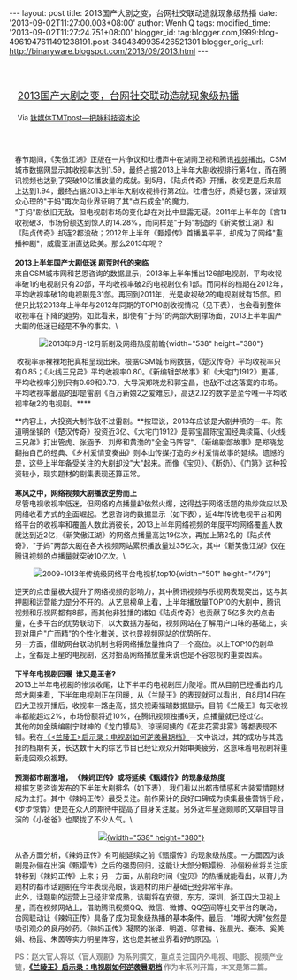 --- layout: post title: 2013国产大剧之变，台网社交联动造就现象级热播
date: '2013-09-02T11:27:00.003+08:00' author: Wenh Q tags:
modified\_time: '2013-09-02T11:27:24.751+08:00' blogger\_id:
tag:blogger.com,1999:blog-4961947611491238191.post-3494349935426521301
blogger\_orig\_url: http://binaryware.blogspot.com/2013/09/2013.html ---
<div style="margin: 10px; padding: 5px;">

<div style="font-size: 18px;">

[\
2013国产大剧之变，台网社交联动造就现象级热播](http://www.tmtpost.com/60150.html)

</div>

<div style="font-size: 13px;">

Via [钛媒体TMTpost—把脉科技资本论](http://www.tmtpost.com/)

</div>

</div>

<div style="font-size: 13px; padding: 15px 0 10px 10px;">

春节期间，《笑傲江湖》正版在一片争议和吐槽声中在湖南卫视和腾讯[视频](http://www.tmtpost.com/tag/%E8%A7%86%E9%A2%91 "查看 视频 中的全部文章")播出，CSM城市数据网显示其收视率达到1.59，最终占据2013上半年大剧收视排行第4位，而在腾讯视频也达到了突破10亿播放量的成就。到5月，《陆贞传奇》开播，收视更是后来居上达到1.94，最终占据2013上半年大剧收视排行第2位。吐槽也好，质疑也罢，深谙观众心理的"于妈"再次向业界证明了其"点石成金"的魔力。\
"于妈"剧依旧无敌，但电视剧市场的变化却在对比中显露无疑。2011年上半年的《宫1》收视破3，市场份额达到惊人的14.28%，而同样是"于妈"制造的《新笑傲江湖》和《陆贞传奇》却连2都没破；2012年上半年《甄嬛传》首播虽平平，却成为了网络"重播神剧"，威震亚洲直达欧美。那么2013年呢？\
\
**2013上半年国产大剧低迷 剧荒时代的来临**\
来自CSM城市网和艺恩咨询的数据显示，2013年上半年播出126部电视剧，平均收视率破1的电视剧只有20部，平均收视率破2的电视剧仅有1部。而同样的档期在2012年，平均收视率破1的电视剧是31部。再回到2011年，光是收视破2的电视剧就有15部。即使只比较2013年上半年与2012年同期的TOP10剧收视情况（见下表），也会看到整体收视率在下降的趋势。如此看来，即使有"于妈"的两部大剧撑场面，2013上半年国产大剧的低迷已经是不争的事实。\
<div align="left" style="text-align: center;">

![2013年9月-12月新剧及网络热度前瞻](http://www.tmtpost.com/wp-content/uploads/2013/08/137784181379.jpg){width="538"
height="380"}

</div>

<div align="left">

 收视率赤裸裸地把真相呈现出来。根据CSM城市网数据，《楚汉传奇》平均收视率只有0.85；《火线三兄弟》平均收视率0.80。《新编辑部故事》和《大宅门1912》更甚，平均收视率分别只有0.69和0.73，大导演郑晓龙和郭宝昌，也敌不过这落寞的市场。平均收视率最高的却是雷剧《百万新娘2之爱难忘》，高达2.12的数字是至今唯一平均收视率破2的电视剧。****

</div>

**内容上，大投资大制作敌不过雷剧。**按理说，2013年应该是大剧井喷的一年。陈道明坐镇的《楚汉传奇》投资近3亿、《大宅门1912》是郭宝昌陈宝国经典续篇、《火线三兄弟》打出管虎、张涵予、刘烨和黄渤的"全金马阵容"、《新编剧部故事》是郑晓龙翻拍自己的经典、《乡村爱情变奏曲》则本山传媒打造的乡村爱情故事的延续。遗憾的是，这些上半年备受关注的大剧却没"大"起来。而像《宝贝》、《断奶》、《门第》这种投资较小，现实题材的剧集表现还算正常。\
\
**寒风之中，网络视频大剧播放逆势而上**\
尽管电视收视率低迷，但网络的点播量却依然火爆，这得益于网络话题的热炒效应以及网络收看方式的全面崛起。艺恩咨询的数据显示（如下表），近4年传统电视平台和网络平台的收视率和覆盖人数此消彼长，2013上半年网络视频的年度平均网络覆盖人数就达到近2亿，《新笑傲江湖》的网络点播量高达19亿次，再加上第2名的《陆贞传奇》，"于妈"两部大剧在各大视频网站累积播放量过35亿次，其中《新笑傲江湖》仅在腾讯视频的点播量就突破10亿次。\
<div align="center">

 ![2009-1013年传统级网络平台电视机top10](http://www.tmtpost.com/wp-content/uploads/2013/08/137784182334.jpg){width="501"
height="479"}

</div>

逆天的点击量极大提升了网络视频的影响力，其中腾讯视频与乐视网表现突出，这与其押剧和运营能力是分不开的。从艺恩榜单上看，上半年播放量TOP10的大剧中，腾讯视频和乐视网都有8部，而其他非独播的诸如《陆贞传奇》也贡献了5亿多次的点击量，在多平台的优势联动下，以大数据为基础，视频网站在了解用户口味的基础上，实现对用户"广而精"的个性化推送，这也是视频网站的优势所在。\
另一方面，借助网台联动机制也将网络播放量推向了一个高位。以上TOP10的剧单上，全都是上星的电视剧，这对抬高网络播放量来说也是不容忽视的重要因素。\
\
**下半年电视剧回暖  谁又是王者?**\
2013上半年电视剧的惨淡收尾，让下半年的电视剧压力陡增。而从目前已经播出的几部大剧来看，下半年电视剧正在回暖，从《兰陵王》的表现就可以看出，自8月14日在四大卫视开播后，收视率一路走高，据央视索福瑞数据显示，目前《兰陵王》每天收视率都能超过2%，市场份额将近10%，在腾讯视频独播6天，点播量就已经过亿。\
其他的如金牌编剧宁财神的《龙门镖局》、琼瑶阿姨的《花非花雾非雾》等都表现不错。我在[《&lt;兰陵王&gt;启示录：电视剧如何逆袭暑期档》](http://www.tmtpost.com/58248.html "点击查看《<兰陵王>启示录：电视剧如何逆袭暑期档》全文")一文中说过，其的成功与其选择的档期有关，长达数十天的综艺节目已经让观众开始审美疲劳，这意味着电视剧将重新走回观众视野。\
\
**预测都市剧激增， 《辣妈正传》或将延续《甄嬛传》的现象级热度**\
根据艺恩咨询发布的下半年大剧排名（如下表），我们看以出都市情感和古装爱情题材成为主打。其中《辣妈正传》最受关注。前作累计的良好口碑成为续集最佳营销手段，《步步惊情》便是在众人的期待中提高了自身关注度。另外近年星途颇顺的文章自导自演的《小爸爸》也聚拢了不少人气。\
<div style="text-align: center;">

[![](http://www.tmtpost.com/wp-content/uploads/2013/08/137784181379.jpg){width="538"
height="380"}](http://www.tmtpost.com/?attachment_id=60142)

</div>

从各方面分析，《辣妈正传》有可能延续之前《甄嬛传》的现象级热度。一方面因为该剧是孙俪在出演《甄嬛传》之后的强势回归，这能让大部分甄嬛粉、孙俪粉丝将关注度转移到《辣妈正传》上来；另一方面，从前段时间《宝贝》的热播就能看出，以育儿为题材的都市话题剧在今年表现亮眼，该题材的用户基础已经非常牢靠。\
此外，话题剧的运营上已经非常成熟，该剧将在安徽，东方，深圳，浙江四大卫视上星，而在视频网站上，借助腾讯视频QQ、微信、微博、QQ空间等社交平台的联动，台网联动让《辣妈正传》具备了成为现象级热播的基本条件。最后，"堆砌大牌"依然是吸引观众的良丹妙药。《辣妈正传》凝聚的张译、明道、邬君梅、张晨光、秦沛、奚美娟、杨昆、朱茵等实力明星阵容，这也是其被业界看好的原因。\
<div style="text-align: left;">

**<span
style="color: #888888;">PS：赵大官人将以《官人观剧》为系列撰文，重点关注国内外电视、电影、视频产业链，[《兰陵王》启示录：电视剧如何逆袭暑期档](http://www.tmtpost.com/58248.html)
作为本系列开篇，本文是第二篇。</span>**

</div>

</div>
